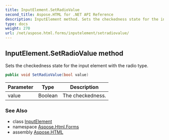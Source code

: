```yaml
---
title: InputElement.SetRadioValue
second_title: Aspose.HTML for .NET API Reference
description: InputElement method. Sets the checkedness state for the input element with the radio type
type: docs
weight: 270
url: /net/aspose.html.forms/inputelement/setradiovalue/
---
```

## InputElement.SetRadioValue method

Sets the checkedness state for the input element with the radio type.

```csharp
public void SetRadioValue(bool value)
```

| Parameter | Type | Description |
| --- | --- | --- |
| value | Boolean | The checkedness. |

### See Also

* class [InputElement](../)
* namespace [Aspose.Html.Forms](../../inputelement/)
* assembly [Aspose.HTML](../../../)
